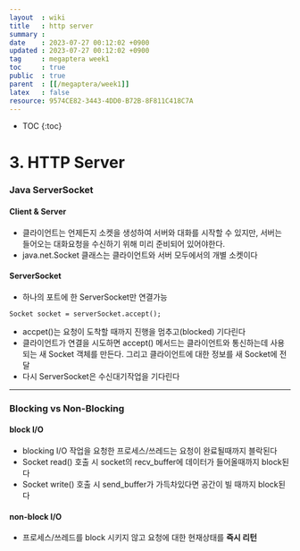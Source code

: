 ```yaml
---
layout  : wiki
title   : http server
summary : 
date    : 2023-07-27 00:12:02 +0900
updated : 2023-07-27 00:12:02 +0900
tag     : megaptera week1
toc     : true
public  : true
parent  : [[/megaptera/week1]]
latex   : false
resource: 9574CE82-3443-4DD0-B72B-8F811C418C7A
---
```

* TOC
{:toc}

# 3. HTTP Server

### Java ServerSocket

#### Client & Server

- 클라이언트는 언제든지 소켓을 생성하여 서버와 대화를 시작할 수 있지만, 서버는 들어오는 대화요청을 수신하기 위해 미리 준비되어 있어야한다.
- java.net.Socket 클래스는 클라이언트와 서버 모두에서의 개별 소켓이다

#### ServerSocket

- 하나의 포트에 한 ServerSocket만 연결가능

`Socket socket = serverSocket.accept();`

- accpet()는 요청이 도착할 때까지 진행을 멈추고(blocked) 기다린다
- 클라이언트가 연결을 시도하면 accept() 메서드는 클라이언트와 통신하는데 사용되는 새 Socket 객체를 만든다. 그리고 클라이언트에 대한 정보를 새 Socket에 전달
- 다시 ServerSocket은 수신대기작업을 기다린다

---

### Blocking vs Non-Blocking

#### block I/O

- blocking I/O 작업을 요청한 프로세스/쓰레드는 요청이 완료될때까지 블락된다
- Socket read() 호출 시 socket의 recv_buffer에 데이터가 들어올때까지 block된다
- Socket write() 호출 시 send_buffer가 가득차있다면 공간이 빌 때까지 block된다

#### non-block I/O

- 프로세스/쓰레드를 block 시키지 않고 요청에 대한 현재상태를 **즉시 리턴**


